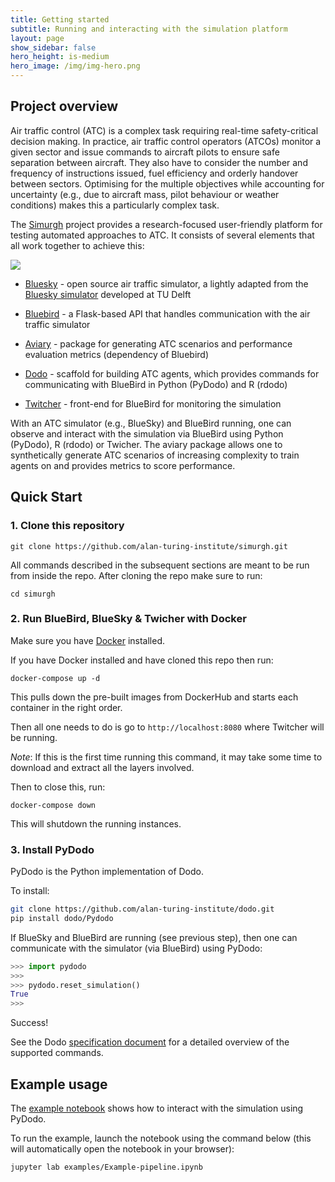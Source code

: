 ```yaml
---
title: Getting started
subtitle: Running and interacting with the simulation platform
layout: page
show_sidebar: false
hero_height: is-medium
hero_image: /img/img-hero.png
---
```


## Project overview

Air traffic control (ATC) is a complex task requiring real-time safety-critical decision
making. In practice, air traffic control operators (ATCOs) monitor a given sector and issue commands
to aircraft pilots to ensure safe separation between aircraft. They also have to consider
the number and frequency of instructions issued, fuel efficiency and orderly handover between sectors.
Optimising for the multiple objectives while accounting for uncertainty (e.g., due to aircraft mass, pilot behaviour or weather conditions) makes this a particularly complex task.

The [Simurgh](https://en.wikipedia.org/wiki/Simurgh) project provides a research-focused user-friendly
platform for testing automated approaches to ATC. It consists of several elements that
all work together to achieve this:

![](/img/simurgh-deps.png)

- [Bluesky](https://github.com/alan-turing-institute/bluesky) - open source air traffic simulator, a lightly adapted from the [Bluesky simulator](https://github.com/TUDelft-CNS-ATM/bluesky) developed at TU Delft

- [Bluebird](https://github.com/alan-turing-institute/bluebird) - a Flask-based API that handles communication with the air traffic simulator

- [Aviary](https://github.com/alan-turing-institute/aviary) - package for generating ATC scenarios and performance evaluation metrics (dependency of Bluebird)

- [Dodo](https://github.com/alan-turing-institute/dodo) - scaffold for building ATC agents, which provides commands for communicating with BlueBird in Python (PyDodo) and R (rdodo)

- [Twitcher](https://github.com/alan-turing-institute/twitcher) - front-end for BlueBird for monitoring the simulation

With an ATC simulator (e.g., BlueSky) and BlueBird running, one can observe and interact with the simulation via BlueBird using Python (PyDodo), R (rdodo) or Twicher. The aviary package allows one to synthetically generate ATC scenarios of increasing complexity to train agents on and provides metrics to score performance.

## Quick Start

### 1. Clone this repository


```{bash}
git clone https://github.com/alan-turing-institute/simurgh.git
```

All commands described in the subsequent sections are meant to be run from inside the repo. After cloning the repo make sure to run:

```{bash}
cd simurgh
```

### 2. Run BlueBird, BlueSky & Twicher with Docker

Make sure you have [Docker](https://www.docker.com/get-started) installed.

If you have Docker installed and have cloned this repo then run:

```{bash}
docker-compose up -d
```

This pulls down the pre-built images from DockerHub and
starts each container in the right order.

Then all one needs to do is go to
`http://localhost:8080` where Twitcher will be running.

_Note_: If this is the first time running this command, it may take some time to
download and extract all the layers involved.

Then to close this, run:

```
docker-compose down
```

This will shutdown the running instances.

### 3. Install PyDodo

PyDodo is the Python implementation of Dodo.

To install:

```bash
git clone https://github.com/alan-turing-institute/dodo.git
pip install dodo/Pydodo
```

If BlueSky and BlueBird are running (see previous step), then one can communicate with the simulator (via
BlueBird) using PyDodo:

```python
>>> import pydodo
>>>
>>> pydodo.reset_simulation()
True
>>>
```

Success!

See the Dodo [specification document](https://github.com/alan-turing-institute/dodo/blob/master/Specification.md) for a detailed overview of the supported commands.

## Example usage

The [example notebook](https://github.com/alan-turing-institute/simurgh/blob/master/examples/Example-pipeline.ipynb) shows how to interact with the simulation using PyDodo.

To run the example, launch the notebook using the command below (this will automatically open the notebook in your browser):

 ```bash
 jupyter lab examples/Example-pipeline.ipynb
 ```
